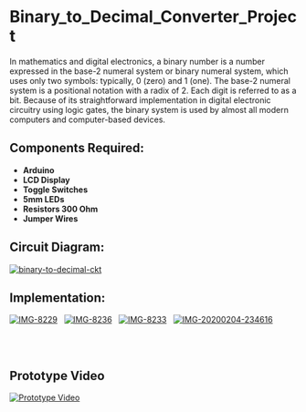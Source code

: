# Binary_to_Decimal_Converter_Project
In mathematics and digital electronics, a binary number is a number expressed in the base-2 numeral system or binary numeral system, which uses only two symbols: typically, 0 (zero) and 1 (one).
The base-2 numeral system is a positional notation with a radix of 2. Each digit is referred to as a bit. Because of its straightforward implementation in digital electronic circuitry using logic gates, the binary system is used by almost all modern computers and computer-based devices.

<h2>Components Required:</h2>
<b><ul>
<li>Arduino</li> 
<li> LCD Display </li> 
<li> Toggle Switches</li> 
<li> 5mm LEDs </li> 
<li>Resistors 300 Ohm </li> 
<li>Jumper Wires</li> 
  </ul></b>
  
 <h2>Circuit Diagram:</h2>
<a href="https://ibb.co/9rP1Fz6"><img src="https://i.ibb.co/bKtCSqT/binary-to-decimal-ckt.jpg" alt="binary-to-decimal-ckt" border="0"></a>

 <h2>Implementation:</h2>
 <a href="https://ibb.co/7V9j47G"><img src="https://i.ibb.co/7V9j47G/IMG-8229.jpg" alt="IMG-8229" border="0"></a>
 &nbsp
 <a href="https://ibb.co/XxkRcgd"><img src="https://i.ibb.co/XxkRcgd/IMG-8236.jpg" alt="IMG-8236" border="0"></a>
  &nbsp
  <a href="https://ibb.co/dPkrp8w"><img src="https://i.ibb.co/dPkrp8w/IMG-8233.jpg" alt="IMG-8233" border="0"></a>
  &nbsp
  <a href="https://ibb.co/hmwSM3z"><img src="https://i.ibb.co/jrsS5nX/IMG-20200204-234616.jpg" alt="IMG-20200204-234616" border="0"></a>
  
<p>
 <br><br>
  <h2>Prototype Video</h2>
<a href="https://youtu.be/HFV-kQIQH-U" target="_blank"><img src="https://i.ibb.co/bRq063J/Screenshot-107.png" alt="Prototype Video" border="0"></a>
</p>

